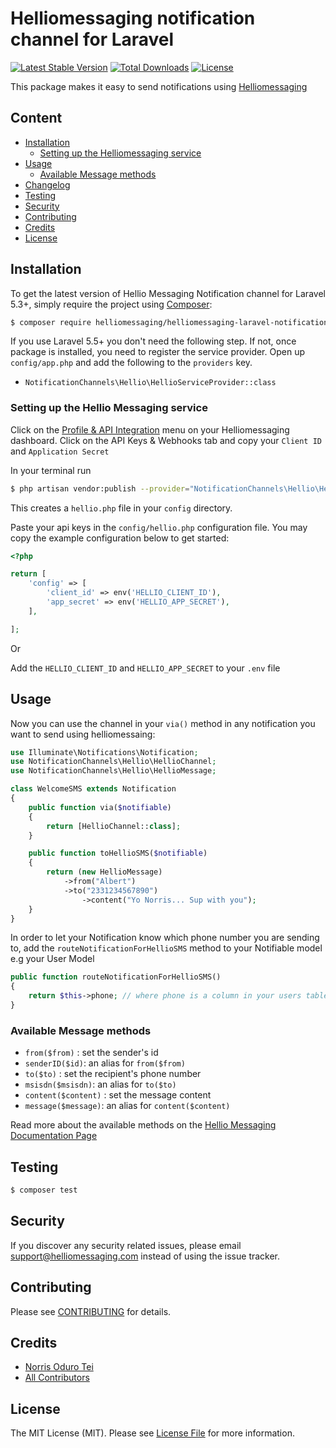 # Helliomessaging notification channel for Laravel

[![Latest Stable Version](https://poser.pugx.org/helliomessaging/helliomessaging-laravel-notification-channel/v/stable)](https://packagist.org/packages/helliomessaging/helliomessaging-laravel-notification-channel)
[![Total Downloads](https://poser.pugx.org/helliomessaging/helliomessaging-laravel-notification-channel/downloads)](https://packagist.org/packages/helliomessaging/helliomessaging-laravel-notification-channel)
[![License](https://poser.pugx.org/helliomessaging/helliomessaging-laravel-notification-channel/license)](https://packagist.org/packages/helliomessaging/helliomessaging-laravel-notification-channel)

This package makes it easy to send notifications using [Helliomessaging](https://helliomessaging.com/)

## Content

- [Installation](#installation)
	- [Setting up the Helliomessaging service](#setting-up-the-hellio-service)
- [Usage](#usage)
	- [Available Message methods](#available-message-methods)
- [Changelog](#changelog)
- [Testing](#testing)
- [Security](#security)
- [Contributing](#contributing)
- [Credits](#credits)
- [License](#license)


## Installation

To get the latest version of Hellio Messaging Notification channel for Laravel 5.3+, simply require the project using [Composer](https://getcomposer.org):

```bash
$ composer require helliomessaging/helliomessaging-laravel-notification-channel
```

If you use Laravel 5.5+ you don't need the following step.
If not, once package is installed, you need to register the service provider. Open up `config/app.php` and add the following to the `providers` key.

* `NotificationChannels\Hellio\HellioServiceProvider::class`


### Setting up the Hellio Messaging service

Click on the [Profile & API Integration](https://app.helliomessaging.com/settings) menu on your Helliomessaging dashboard. Click on the API Keys & Webhooks tab and copy your `Client ID` and `Application Secret`

In your terminal run
```bash
$ php artisan vendor:publish --provider="NotificationChannels\Hellio\HellioServiceProvider"
```
This creates a `hellio.php` file in your `config` directory.

Paste your api keys in the `config/hellio.php` configuration file. You may copy the example configuration below to get started:
```php
<?php

return [
    'config' => [
        'client_id' => env('HELLIO_CLIENT_ID'),
        'app_secret' => env('HELLIO_APP_SECRET'),
    ],

];
```

Or 

Add the `HELLIO_CLIENT_ID` and `HELLIO_APP_SECRET` to your `.env` file

## Usage

Now you can use the channel in your `via()` method in any notification you want to send using helliomessaing:
``` php
use Illuminate\Notifications\Notification;
use NotificationChannels\Hellio\HellioChannel;
use NotificationChannels\Hellio\HellioMessage;

class WelcomeSMS extends Notification
{
    public function via($notifiable)
    {
        return [HellioChannel::class];
    }

    public function toHellioSMS($notifiable)
    {
        return (new HellioMessage)
			->from("Albert")
			->to("2331234567890")
           	 	->content("Yo Norris... Sup with you");
    }
}
```

In order to let your Notification know which phone number you are sending to, add the `routeNotificationForHellioSMS` method to your Notifiable model e.g your User Model

```php
public function routeNotificationForHellioSMS()
{
    return $this->phone; // where phone is a column in your users table;
}
```

### Available Message methods

* `from($from)` : set the sender's id
* `senderID($id)`: an alias for `from($from)`
* `to($to)` : set the recipient's phone number
* `msisdn($msisdn)`: an alias for `to($to)`
* `content($content)` : set the message content
* `message($message)`: an alias for `content($content)`

Read more about the available methods on the [Hellio Messaging Documentation Page](https://helliomessaging.com/docs/messaging/api)

## Testing

``` bash
$ composer test
```

## Security

If you discover any security related issues, please email support@helliomessaging.com instead of using the issue tracker.

## Contributing

Please see [CONTRIBUTING](CONTRIBUTING.md) for details.

## Credits

- [Norris Oduro Tei](https://github.com/Norris1z)
- [All Contributors](../../contributors)

## License

The MIT License (MIT). Please see [License File](LICENSE.md) for more information.
